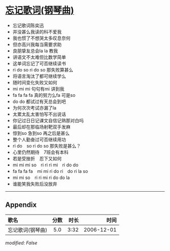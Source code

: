 # [忘记歌词(钢琴曲)](https://music.163.com/song?id=65728)

* 忘记歌词陈奕迅
* 并没甚么我读的科不爱我
* 我也惯了不想哭太多叹息奈何
* 但亦高兴我每当需要求助
* 良朋挚友总会la  la 教我
* 讲语文不太难但比数学简单
* 这单词忘记了可否继续读书
* ri  do  so  ri  do  so 那失败算甚么
* 将语言淘汰了都可继续学么
* 随时间变化失败又如何
* mi  mi  mi 句句有mi 讲到我
* fa  fa  fa  fa 真的努力么fa 可是so
* do  do 都试过有天总会到吧
* 为何次次考试亦漏了la
* 太累太乱太害怕写不出说话
* 你记过日日记课文自信记熟那对白吗
* 最后却在那临场射靶双手发麻
* 惊到so 急到so 再之后是甚么
* 整个人勤奋过可否继续用功
* ri  do　so  ri  do  so 那失败是甚么？
* 心里仍然期待　7班会有本科
* 若是受挫折　忍下又如何
* mi  mi  mi  so　ri  ri  ri  mi　ri  do  do
* fa  fa  fa  fa　mi  mi  ri  do  ri　do  ri  la  so
* mi  mi  so　ri  ri  mi  ri  do  do  la
* 谁能笑我失败后没放弃


---

## Appendix

|歌名|分数|时长|时间|
|:---|:---:|---:|---:|
|忘记歌词(钢琴曲)|5.0|3:32|2006-12-01

*modified: False*